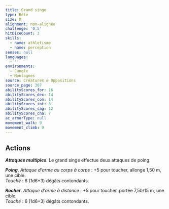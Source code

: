 ```yaml
---
title: Grand singe
type: Bête
size: M
alignment: non-alignée
challenge: '0.5'
hitDiceCount: 3
skills:
  - name: athletisme
  - name: perception
senses: null
languages:
  - ''
environments:
  - Jungle
  - Montagnes
source: Créatures & Oppositions
source_page: 307
abilityScores_for: 16
abilityScores_dex: 14
abilityScores_con: 14
abilityScores_int: 6
abilityScores_sag: 12
abilityScores_cha: 7
ac_armorType: null
movement_walk: 9
movement_climb: 9
---
```

## Actions
_**Attaques multiples**_. Le grand singe effectue deux attaques de poing.

_**Poing**_. _Attaque d'arme au corps à corps_ : +5 pour toucher, allonge 1,50 m, une cible.  
_Touché_ : 6 (1d6+3) dégâts contondants.

_**Rocher**_. _Attaque d'arme à distance_ : +5 pour toucher, portée 7,50/15 m, une cible.  
_Touché_ : 6 (1d6+3) dégâts contondants.
